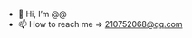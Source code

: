 - 👋 Hi, I’m @@
- 📫 How to reach me => 210752068@qq.com

<!---
@@ is a ✨ special ✨ repository because its `README.md` (this file) appears on your GitHub profile.
You can click the Preview link to take a look at your changes.
--->
